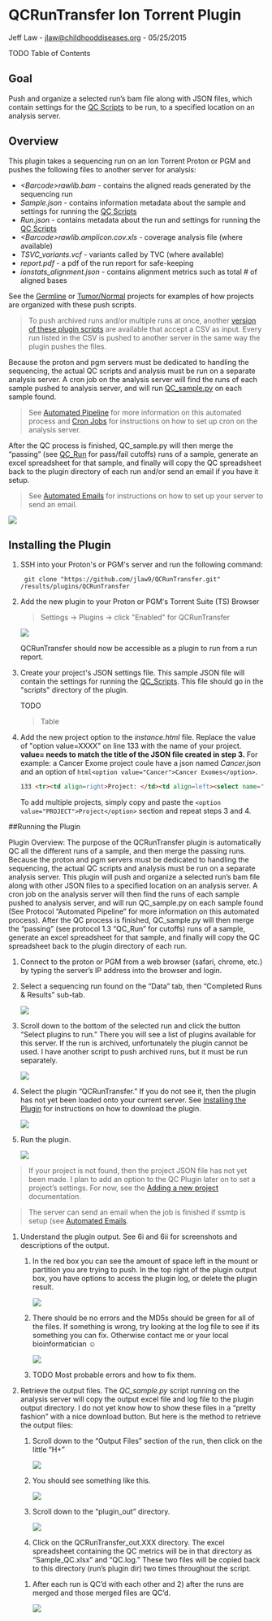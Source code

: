 # QCRunTransfer Ion Torrent Plugin

Jeff Law - jlaw@childhooddiseases.org - 05/25/2015

TODO Table of Contents

## Goal
Push and organize a selected run’s bam file along with JSON files, which contain settings for the [QC Scripts](https://github.com/jlaw9/TRI_Scripts/wiki) to be run, to a specified location on an analysis server. 

## Overview
This plugin takes a sequencing run on an Ion Torrent Proton or PGM and pushes the following files to another server for analysis:
- *\<Barcode\>rawlib.bam* - contains the aligned reads generated by the sequencing run
- *Sample.json* - contains information metadata about the sample and settings for running the [QC Scripts](https://github.com/jlaw9/TRI_Scripts)
- *Run.json* - contains metadata about the run and settings for running the [QC Scripts](https://github.com/jlaw9/TRI_Scripts)
- *\<Barcode\>rawlib.amplicon.cov.xls* - coverage analysis file (where available)
- *TSVC_variants.vcf* - variants called by TVC (where available)
- *report.pdf* - a pdf of the run report for safe-keeping 
- *ionstats_alignment.json* - contains alignment metrics such as total # of aligned bases

See the [Germline](https://github.com/jlaw9/TRI_Scripts/wiki/1.1-Organize-Sequencing-Files#germline-only-project) or [Tumor/Normal](https://github.com/jlaw9/TRI_Scripts/wiki/1.1-Organize-Sequencing-Files#tumornormal-project) projects for examples of how projects are organized with these push scripts.

> To push archived runs and/or multiple runs at once, another [version of these plugin scripts](https://github.com/jlaw9/TRI_Dev/tree/master/Push) are available that accept a CSV as input.
> Every run listed in the CSV is pushed to another server in the same way the plugin pushes the files.

Because the proton and pgm servers must be dedicated to handling the sequencing, the actual QC scripts and analysis must be run on a separate analysis server. A cron job on the analysis server will find the runs of each sample pushed to analysis server, and will run [QC_sample.py](https://github.com/jlaw9/TRI_Scripts/blob/master/QC/QC_sample.py) on each sample found.

> See [Automated Pipeline](https://github.com/jlaw9/TRI_Scripts/wiki/Automated_Scripts) for more information on this automated process and [Cron Jobs](https://github.com/jlaw9/TRI_Dev/wiki/Setting-up-the-Server#cron-jobs) for instructions on how to set up cron on the analysis server. 

After the QC process is finished, QC_sample.py will then merge the “passing” (see [QC_Run](https://github.com/jlaw9/TRI_Scripts/wiki/1.3-QC-Run) for pass/fail cutoffs) runs of a sample, generate an excel spreadsheet for that sample, and finally will copy the QC spreadsheet back to the plugin directory of each run and/or send an email if you have it setup.

> See [Automated Emails](https://github.com/jlaw9/TRI_Dev/wiki/Setting-up-the-Server#automated-emails) for instructions on how to set up your server to send an email.

![](pluginMedia/img/1.png)


## Installing the Plugin

1. SSH into your Proton's or PGM's server and run the following command:

		git clone "https://github.com/jlaw9/QCRunTransfer.git" /results/plugins/QCRunTransfer

1. Add the new plugin to your Proton or PGM's Torrent Suite (TS) Browser

	> Settings -> Plugins -> click "Enabled" for QCRunTransfer

	![](pluginMedia/img/Add_TS_Plugin.png)

	QCRunTransfer should now be accessible as a plugin to run from a run report.

1. Create your project's JSON settings file. This sample JSON file will contain the settings for running the [QC_Scripts](https://github.com/jlaw9/TRI_Scripts/tree/master/QC). This file should go in the "scripts" directory of the plugin.

	TODO
	> Table

1. Add the new project option to the _instance.html_ file. 
Replace the value of "option value=XXXX" on line 133 with the name of your project. 
**value= needs to match the title of the JSON file created in step 3.** For example: a Cancer Exome project coule have a json named _Cancer.json_ and an option of `html<option value="Cancer">Cancer Exomes</option>`.

	```html
	133 <tr><td align=right>Project: </td><td align=left><select name="project"><option value="TUMOR_NORMAL_PROJECT">Tumor Normal Project</option><option value="GERMLINE_PGM_PROJECT">Germline PGM Project</option></select></tr>
	```

	To add multiple projects, simply copy and paste the `<option value="PROJECT">Project</option>` section and repeat steps 3 and 4.


##Running the Plugin

Plugin Overview: The purpose of the QCRunTransfer plugin is automatically QC all the different runs of a sample, and then merge the passing runs. 
Because the proton and pgm servers must be dedicated to handling the sequencing, the actual QC scripts and analysis must be run on a separate analysis server. 
This plugin will push and organize a selected run’s bam file along with other JSON files to a specified location on an analysis server. 
A cron job on the analysis server will then find the runs of each sample pushed to analysis server, and will run QC_sample.py on each sample found (See Protocol “Automated Pipeline” for more information on this automated process). 
After the QC process is finished, QC_sample.py will then merge the “passing” (see protocol 1.3 “QC_Run” for cutoffs) runs of a sample, generate an excel spreadsheet for that sample, and finally will copy the QC spreadsheet back to the plugin directory of each run. 


1. Connect to the proton or PGM from a web browser (safari,
chrome, etc.) by typing the server’s IP address into the browser and
login.

1. Select a sequencing run found on the “Data” tab, then
“Completed Runs & Results” sub-tab.

	![](pluginMedia/img/2.png)

1. Scroll down to the bottom of the selected run and click
the button “Select plugins to run.” There you will see a list of plugins
available for this server. If the run is archived, unfortunately the
plugin cannot be used. I have another script to push archived runs, but
it must be run separately.

	![](pluginMedia/img/3.png)

1. Select the plugin “QCRunTransfer.” If you do not see it,
then the plugin has not yet been loaded onto your current server. See
[Installing the Plugin](#installing-the-plugin) for instructions on how to download the
plugin.

	![](pluginMedia/img/4.png)

1. Run the plugin. 

	![](pluginMedia/img/5.png)

	
> If your project is not found, then the project JSON file has not yet been made. I plan to add an option to the QC Plugin later on to set a project’s settings. For now, see the [Adding a new project](https://github.com/jlaw9/TRI_Dev/wiki/Adding-a-Project#adding-a-new-project) documentation.

> The server can send an email when the job is finished if ssmtp is setup (see [Automated Emails](https://github.com/jlaw9/TRI_Dev/wiki/Setting-up-the-Server#automated-emails).


1. Understand the plugin output. See 6i and 6ii for screenshots and descriptions of the output.

	1. In the red box you can see the amount of space left in the mount or partition you are trying to push. 
	In the top right of the plugin output box, you have options to access the plugin log, or delete the plugin result.

		![](pluginMedia/img/6A.png)

	1. There should be no errors and the MD5s should be green for all of the files. 
	If something is wrong, try looking at the log file to see if its something you can fix. 
	Otherwise contact me or your local bioinformatician ☺

		![](pluginMedia/img/6B.png)
	
	1. TODO Most probable errors and how to fix them.

1. Retrieve the output files. The *QC\_sample.py* script
running on the analysis server will copy the output excel file and log
file to the plugin output directory. I do not yet know how to show these
files in a “pretty fashion” with a nice download button. But here is the
method to retrieve the output files:

	1. Scroll down to the “Output Files” section of the run, then click on the little “H+”

		![](pluginMedia/img/7A.png)

	1. You should see something like this.

		![](pluginMedia/img/7B.png)

	1. Scroll down to the “plugin_out” directory.

		![](pluginMedia/img/7C.png)

	1. Click on the QCRunTransfer_out.XXX directory. 
	The excel spreadsheet containing the QC metrics will be in that directory as “Sample_QC.xlsx” and “QC.log.” 
	These two files will be copied back to this directory (run’s plugin dir) two times throughout the script. 
	1) After each run is QC’d with each other and 2) after the runs are merged and those merged files are QC’d.

		![](pluginMedia/img/7D.png)
